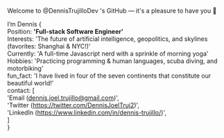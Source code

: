 <!-- - 👋 Hi, I’m @DennisTrujilloDev
- 👀 I’m interested in geopolitics, the future of artificial intelligence, maps, and skylines (favorites: Shanghai & NYC!). 
- 🌱 I’m currently learning Javascript (& LOVIN' it!) and the study methods that work best for me. Additionally, I am always working on my French-language and yoga skills. 
- Interesting facts about me: I practiced Capoeira — a Brazilian martial art disguised as a dance — for several years, and have lived in four of the seven continents that make up our beautiful world. 
- My hobbies include: swimming and snorkeling, biking, practicing (spoken & programming) languages. 
- 💞️ I’m looking to collaborate on open source projects. Any suggestions? 
- 📫 How to reach me: Email (dennis.joel.trujillo@gmail.com), Twitter (https://twitter.com/DennisJoelTruj2), or LinkedIn (https://www.linkedin.com/in/dennis-trujillo/) -->

Welcome to @DennisTrujilloDev 's GitHub — it's a pleasure to have you 👋 <br>

I’m Dennis { <br>
		Position:   <strong>'Full-stack Software Engineer'</strong> <br>
		Interests:   'The future of artificial intelligence, geopolitics, and skylines (favorites: Shanghai & NYC!)' <br>
		Currently:   'A full-time Javascript nerd with a sprinkle of morning yoga' <br>
		Hobbies:   'Practicing programming & human languages, scuba diving, and motorbiking' <br>
		fun_fact:   'I have lived in four of the seven continents that constitute our beautiful world!' <br>
		contact: [ <br>
   			'Email (dennis.joel.trujillo@gmail.com)',<br>
   			'Twitter (https://twitter.com/DennisJoelTruj2)',<br>
   			'LinkedIn (https://www.linkedin.com/in/dennis-trujillo/)',<br>
   			]<br>
}<br>


<!--    future ambitions():
    I will use my experience in education and software development 
   	to manage a team of software engineers 
    } -->
<!---
DennisTrujilloDev/DennisTrujilloDev is a ✨ special ✨ repository because its `README.md` (this file) appears on your GitHub profile.
You can click the Preview link to take a look at your changes.
--->
